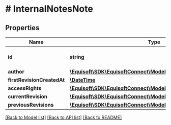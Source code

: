 # # InternalNotesNote

## Properties

Name | Type | Description | Notes
------------ | ------------- | ------------- | -------------
**id** | **string** | Unique numerical identifier. | [optional] 
**author** | [**\Equisoft\SDK\EquisoftConnect\Model\InternalNotesAuthor**](InternalNotesAuthor.md) |  | 
**firstRevisionCreatedAt** | [**\DateTime**](\DateTime.md) |  | 
**accessRights** | [**\Equisoft\SDK\EquisoftConnect\Model\AccessRights**](AccessRights.md) |  | 
**currentRevision** | [**\Equisoft\SDK\EquisoftConnect\Model\InternalNotesNoteRevision**](InternalNotesNoteRevision.md) |  | 
**previousRevisions** | [**\Equisoft\SDK\EquisoftConnect\Model\InternalNotesNoteRevision[]**](InternalNotesNoteRevision.md) |  | [optional] 

[[Back to Model list]](../../README.md#documentation-for-models) [[Back to API list]](../../README.md#documentation-for-api-endpoints) [[Back to README]](../../README.md)


